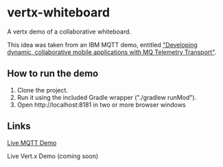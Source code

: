 vertx-whiteboard
================

A vertx demo of a collaborative whiteboard.

This idea was taken from an IBM MQTT demo, entitled ["Developing dynamic, collaborative mobile applications with MQ Telemetry Transport"](http://public.dhe.ibm.com/software/mobile-solutions/worklight/docs/v610/11_09_Developing_dynamic_collaborative_mobile_applications_with_MQTT.pdf).

How to run the demo
-----------
1. Clone the project.
2. Run it using the included Gradle wrapper ("./gradlew runMod").
3. Open http://localhost:8181 in two or more browser windows

Links
-----------
[Live MQTT Demo](http://m2m.demos.ibm.com/whiteboard/)

Live Vert.x Demo (coming soon)
